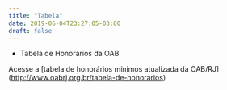 ```yaml
---
title: "Tabela"
date: 2019-06-04T23:27:05-03:00
draft: false
---
```


* Tabela de Honorários da OAB

Acesse a [tabela de honorários mínimos atualizada da OAB/RJ] (<http://www.oabrj.org.br/tabela-de-honorarios>)
